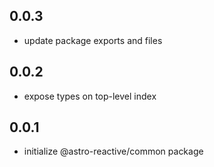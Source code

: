 ## 0.0.3
- update package exports and files

## 0.0.2
- expose types on top-level index

## 0.0.1
- initialize @astro-reactive/common package